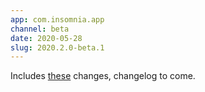 ```yaml
---
app: com.insomnia.app
channel: beta
date: 2020-05-28
slug: 2020.2.0-beta.1
---
```


Includes [these](https://github.com/Kong/insomnia/compare/v7.1.1...core@2020.2.0-beta.1) 
changes, changelog to come.
